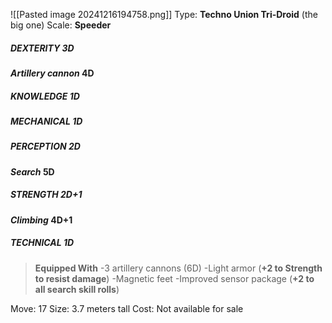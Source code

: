![[Pasted image 20241216194758.png]]
Type: **Techno Union Tri-Droid**
(the big one)
Scale: **Speeder**
##### DEXTERITY 3D
***Artillery cannon* 4D**
##### KNOWLEDGE 1D
##### MECHANICAL 1D
##### PERCEPTION 2D
***Search* 5D**
##### STRENGTH 2D+1
***Climbing* 4D+1**
##### TECHNICAL 1D

> **Equipped With**
> -3 artillery cannons (6D)
> -Light armor (**+2 to Strength to resist damage**)
> -Magnetic feet
> -Improved sensor package (**+2 to all search skill rolls**)

Move: 17
Size: 3.7 meters tall
Cost: Not available for sale